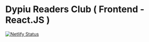 # Dypiu Readers Club ( Frontend - React.JS  )

[![Netlify Status](https://api.netlify.com/api/v1/badges/b070b7b9-7ca1-4d21-b384-4847b1cb05ff/deploy-status)](https://app.netlify.com/sites/dypiu-readers-club/deploys)
